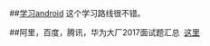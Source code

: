 ##[学习android](http://www.jianshu.com/p/64fa36046080)
  这个学习路线很不错。
  
  
##阿里，百度，腾讯，华为大厂2017面试题汇总
  [这里](http://blog.csdn.net/xiaole0313/article/details/62056612)
